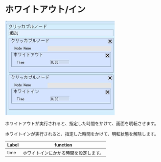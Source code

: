 
# ホワイトアウト/イン
![WhiteOutIn](img/WhiteOutIn.jpg)

ホワイトアウトが実行されると、指定した時間をかけて、画面を明転させます。

ホワイトインが実行されると、指定した時間をかけて、明転状態を解除します。

|  Label |  function  |
| ----   | ---- |
| time | ホワイトインにかかる時間を設定します。 |